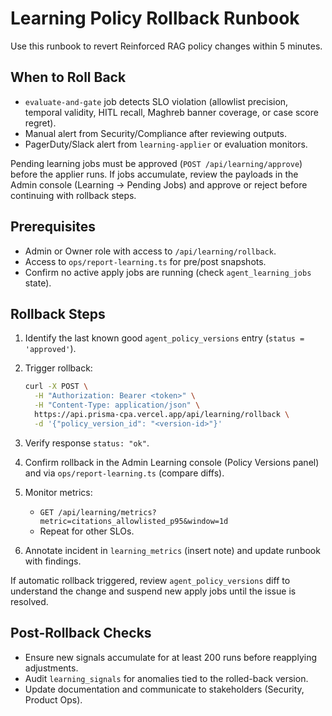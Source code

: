 # Learning Policy Rollback Runbook

Use this runbook to revert Reinforced RAG policy changes within 5 minutes.

## When to Roll Back

- `evaluate-and-gate` job detects SLO violation (allowlist precision, temporal validity, HITL recall,
  Maghreb banner coverage, or case score regret).
- Manual alert from Security/Compliance after reviewing outputs.
- PagerDuty/Slack alert from `learning-applier` or evaluation monitors.

Pending learning jobs must be approved (`POST /api/learning/approve`) before the applier runs. If
jobs accumulate, review the payloads in the Admin console (Learning → Pending Jobs) and approve or
reject before continuing with rollback steps.

## Prerequisites

- Admin or Owner role with access to `/api/learning/rollback`.
- Access to `ops/report-learning.ts` for pre/post snapshots.
- Confirm no active apply jobs are running (check `agent_learning_jobs` state).

## Rollback Steps

1. Identify the last known good `agent_policy_versions` entry (`status = 'approved'`).
2. Trigger rollback:

   ```bash
   curl -X POST \
     -H "Authorization: Bearer <token>" \
     -H "Content-Type: application/json" \
     https://api.prisma-cpa.vercel.app/api/learning/rollback \
     -d '{"policy_version_id": "<version-id>"}'
   ```
3. Verify response `status: "ok"`.
4. Confirm rollback in the Admin Learning console (Policy Versions panel) and via
   `ops/report-learning.ts` (compare diffs).
5. Monitor metrics:
   - `GET /api/learning/metrics?metric=citations_allowlisted_p95&window=1d`
   - Repeat for other SLOs.
6. Annotate incident in `learning_metrics` (insert note) and update runbook with findings.

If automatic rollback triggered, review `agent_policy_versions` diff to understand the change and
suspend new apply jobs until the issue is resolved.

## Post-Rollback Checks

- Ensure new signals accumulate for at least 200 runs before reapplying adjustments.
- Audit `learning_signals` for anomalies tied to the rolled-back version.
- Update documentation and communicate to stakeholders (Security, Product Ops).
